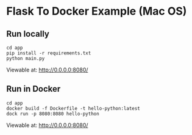# Flask To Docker Example (Mac OS)

## Run locally
```
cd app
pip install -r requirements.txt
python main.py
```

Viewable at: http://0.0.0.0:8080/

## Run in Docker
```
cd app
docker build -f Dockerfile -t hello-python:latest
dock run -p 8080:8080 hello-python
```

Viewable at: http://0.0.0.0:8080/